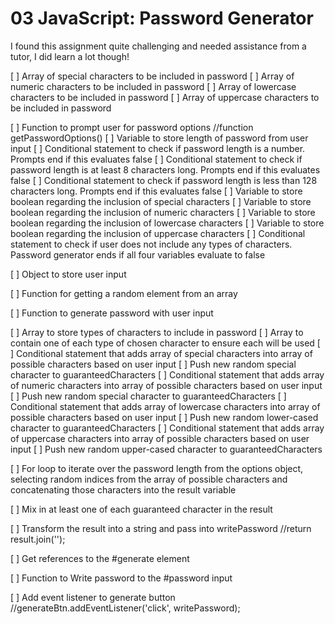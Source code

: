 # 03 JavaScript: Password Generator

I found this assignment quite challenging and needed assistance from a tutor, I did learn a lot though!

[ ] Array of special characters to be included in password
[ ] Array of numeric characters to be included in password
[ ] Array of lowercase characters to be included in password
[ ] Array of uppercase characters to be included in password

[ ] Function to prompt user for password options
//function getPasswordOptions()
[ ] Variable to store length of password from user input
[ ] Conditional statement to check if password length is a number. Prompts end if this evaluates false
[ ] Conditional statement to check if password length is at least 8 characters long. Prompts end if this evaluates false
[ ] Conditional statement to check if password length is less than 128 characters long. Prompts end if this evaluates false
[ ] Variable to store boolean regarding the inclusion of special characters
[ ] Variable to store boolean regarding the inclusion of numeric characters
[ ] Variable to store boolean regarding the inclusion of lowercase characters
[ ] Variable to store boolean regarding the inclusion of uppercase characters
[ ] Conditional statement to check if user does not include any types of characters. Password generator ends if all four variables evaluate to false

[ ] Object to store user input

[ ] Function for getting a random element from an array

[ ] Function to generate password with user input

[ ] Array to store types of characters to include in password
[ ] Array to contain one of each type of chosen character to ensure each will be used
[ ] Conditional statement that adds array of special characters into array of possible characters based on user input
[ ] Push new random special character to guaranteedCharacters
[ ] Conditional statement that adds array of numeric characters into array of possible characters based on user input
[ ] Push new random special character to guaranteedCharacters
[ ] Conditional statement that adds array of lowercase characters into array of possible characters based on user input
[ ] Push new random lower-cased character to guaranteedCharacters
[ ] Conditional statement that adds array of uppercase characters into array of possible characters based on user input
[ ] Push new random upper-cased character to guaranteedCharacters

[ ] For loop to iterate over the password length from the options object, selecting random indices from the array of possible characters and concatenating those characters into the result variable

[ ] Mix in at least one of each guaranteed character in the result

[ ] Transform the result into a string and pass into writePassword
//return result.join('');

[ ] Get references to the #generate element

[ ] Function to Write password to the #password input

[ ] Add event listener to generate button
//generateBtn.addEventListener('click', writePassword);
